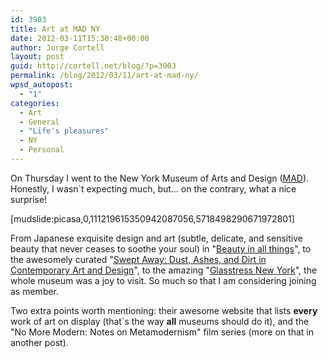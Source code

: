 ```yaml
---
id: 3903
title: Art at MAD NY
date: 2012-03-11T15:30:48+00:00
author: Jorge Cortell
layout: post
guid: http://cortell.net/blog/?p=3903
permalink: /blog/2012/03/11/art-at-mad-ny/
wpsd_autopost:
  - "1"
categories:
  - Art
  - General
  - "Life's pleasures"
  - NY
  - Personal
---
```

On Thursday I went to the New York Museum of Arts and Design (<a title="http://www.madmuseum.org/" href="http://www.madmuseum.org/" target="_blank">MAD</a>). Honestly, I wasn`t expecting much, but... on the contrary, what a nice surprise!

[mudslide:picasa,0,111219615350942087056,5718498290671972801]

From Japanese exquisite design and art (subtle, delicate, and sensitive beauty that never ceases to soothe your soul) in "<a title="http://www.madmuseum.org/null/exh/beauty-all-things" href="http://www.madmuseum.org/null/exh/beauty-all-things" target="_blank">Beauty in all things</a>", to the awesomely curated "<a title="http://www.madmuseum.org/null/exh/swept-away" href="http://www.madmuseum.org/null/exh/swept-away" target="_blank">Swept Away: Dust, Ashes, and Dirt in Contemporary Art and Design</a>", to the amazing "<a title="http://www.madmuseum.org/null/exh/glasstress-new-york" href="http://www.madmuseum.org/null/exh/glasstress-new-york" target="_blank">Glasstress New York</a>", the whole museum was a joy to visit. So much so that I am considering joining as member.

Two extra points worth mentioning: their awesome website that lists **every** work of art on display (that`s the way **all** museums should do it), and the "No More Modern: Notes on Metamodernism" film series (more on that in another post).